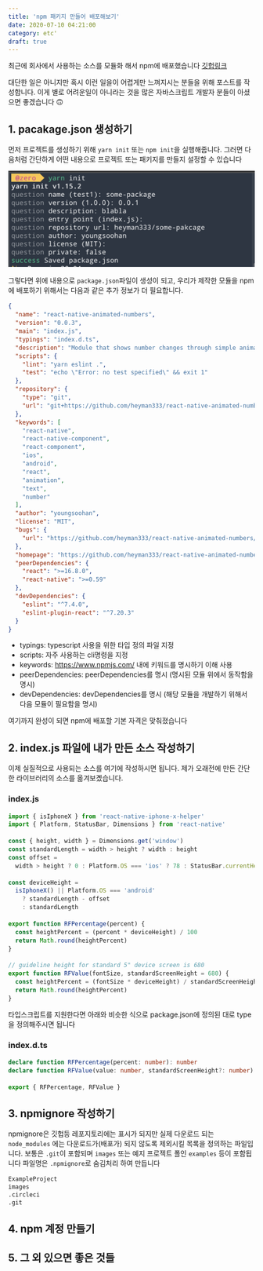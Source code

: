 ```yaml
---
title: 'npm 패키지 만들어 배포해보기'
date: 2020-07-10 04:21:00
category: etc'
draft: true
---
```


최근에 회사에서 사용하는 소스를 모듈화 해서 npm에 배포했습니다
[깃헙링크](https://github.com/heyman333/react-native-animated-numbers)

대단한 일은 아니지만 혹시 이런 일을이 어렵게만 느껴지시는 분들을 위해 포스트를 작성합니다. 이게 별로 어려운일이 아니라는 것을 많은 자바스크립트 개발자 분들이 아셨으면 좋겠습니다 🙃

## 1. pacakage.json 생성하기

먼저 프로젝트를 생성하기 위해 `yarn init` 또는 `npm init`을 실행해줍니다. 그러면 다음처럼 간단하게 어떤 내용으로 프로젝트 또는 패키지를 만들지 설정할 수 있습니다

![yarn-init](images/yarn_init.png)

그렇다면 위에 내용으로 `package.json`파일이 생성이 되고, 우리가 제작한 모듈을 npm에 배포하기 위해서는 다음과 같은 추가 정보가 더 필요합니다.

```json
{
  "name": "react-native-animated-numbers",
  "version": "0.0.3",
  "main": "index.js",
  "typings": "index.d.ts",
  "description": "Module that shows number changes through simple animation",
  "scripts": {
    "lint": "yarn eslint .",
    "test": "echo \"Error: no test specified\" && exit 1"
  },
  "repository": {
    "type": "git",
    "url": "git+https://github.com/heyman333/react-native-animated-numbers"
  },
  "keywords": [
    "react-native",
    "react-native-component",
    "react-component",
    "ios",
    "android",
    "react",
    "animation",
    "text",
    "number"
  ],
  "author": "youngsoohan",
  "license": "MIT",
  "bugs": {
    "url": "https://github.com/heyman333/react-native-animated-numbers/issues"
  },
  "homepage": "https://github.com/heyman333/react-native-animated-numbers/blob/master/README.md",
  "peerDependencies": {
    "react": ">=16.8.0",
    "react-native": ">=0.59"
  },
  "devDependencies": {
    "eslint": "^7.4.0",
    "eslint-plugin-react": "^7.20.3"
  }
}
```

- typings: typescript 사용을 위한 타입 정의 파일 지정
- scripts: 자주 사용하는 cli명령을 지정
- keywords: https://www.npmjs.com/ 내에 키워드를 명시하기 이해 사용
- peerDependencies: peerDependencies를 명시 (명시된 모듈 위에서 동작함을 명시)
- devDependencies: devDependencies를 명시 (해당 모듈을 개발하기 위해서 다음 모듈이 필요함을 명시)

여기까지 완성이 되면 npm에 배포할 기본 자격은 맞춰졌습니다

## 2. index.js 파일에 내가 만든 소스 작성하기

이제 실질적으로 사용되는 소스를 여기에 작성하시면 됩니다. 제가 오래전에 만든 간단한 라이브러리의 소스를 옮겨보곘습니다.

### index.js

```js
import { isIphoneX } from 'react-native-iphone-x-helper'
import { Platform, StatusBar, Dimensions } from 'react-native'

const { height, width } = Dimensions.get('window')
const standardLength = width > height ? width : height
const offset =
  width > height ? 0 : Platform.OS === 'ios' ? 78 : StatusBar.currentHeight // iPhone X style SafeAreaView size in portrait

const deviceHeight =
  isIphoneX() || Platform.OS === 'android'
    ? standardLength - offset
    : standardLength

export function RFPercentage(percent) {
  const heightPercent = (percent * deviceHeight) / 100
  return Math.round(heightPercent)
}

// guideline height for standard 5" device screen is 680
export function RFValue(fontSize, standardScreenHeight = 680) {
  const heightPercent = (fontSize * deviceHeight) / standardScreenHeight
  return Math.round(heightPercent)
}
```

타입스크립트를 지원한다면 아래와 비슷한 식으로 package.json에 정의된 대로 type을 정의해주시면 됩니다

### index.d.ts

```ts
declare function RFPercentage(percent: number): number
declare function RFValue(value: number, standardScreenHeight?: number): number

export { RFPercentage, RFValue }
```

## 3. npmignore 작성하기

npmignore은 깃헙등 레포지토리에는 표시가 되지만 실제 다운로드 되는 `node_modules` 에는 다운로드가(배포가) 되지 않도록 제외시킬 목록을 정의하는 파일입니다.
보통은 `.git`이 포함되며 `images` 또는 예지 프로젝트 폴인 `examples` 등이 포함됩니다 파일명은 `.npmignore`로 숨김처리 하여 만듭니다

```
ExampleProject
images
.circleci
.git
```

## 4. npm 계정 만들기

## 5. 그 외 있으면 좋은 것들

```

```
